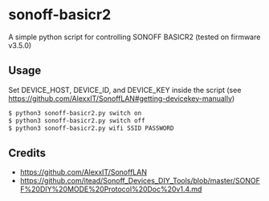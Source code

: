 # sonoff-basicr2

A simple python script for controlling SONOFF BASICR2 (tested on firmware v3.5.0)

## Usage

Set DEVICE_HOST, DEVICE_ID, and DEVICE_KEY inside the script (see https://github.com/AlexxIT/SonoffLAN#getting-devicekey-manually)

```bash
$ python3 sonoff-basicr2.py switch on
$ python3 sonoff-basicr2.py switch off
$ python3 sonoff-basicr2.py wifi SSID PASSWORD
```

## Credits

- https://github.com/AlexxIT/SonoffLAN
- https://github.com/itead/Sonoff_Devices_DIY_Tools/blob/master/SONOFF%20DIY%20MODE%20Protocol%20Doc%20v1.4.md

